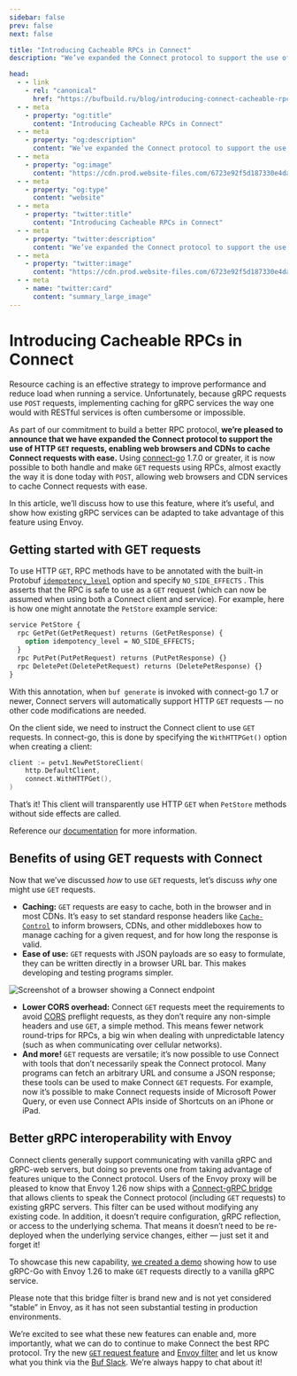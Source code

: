 ```yaml
---
sidebar: false
prev: false
next: false

title: "Introducing Cacheable RPCs in Connect"
description: "We’ve expanded the Connect protocol to support the use of HTTP GET requests, enabling web browsers and CDNs to cache Connect requests with ease."

head:
  - - link
    - rel: "canonical"
      href: "https://bufbuild.ru/blog/introducing-connect-cacheable-rpcs"
  - - meta
    - property: "og:title"
      content: "Introducing Cacheable RPCs in Connect"
  - - meta
    - property: "og:description"
      content: "We’ve expanded the Connect protocol to support the use of HTTP GET requests, enabling web browsers and CDNs to cache Connect requests with ease."
  - - meta
    - property: "og:image"
      content: "https://cdn.prod.website-files.com/6723e92f5d187330e4da8144/6750cc63468564195baa47e0_Cacheable%20RPCs.png"
  - - meta
    - property: "og:type"
      content: "website"
  - - meta
    - property: "twitter:title"
      content: "Introducing Cacheable RPCs in Connect"
  - - meta
    - property: "twitter:description"
      content: "We’ve expanded the Connect protocol to support the use of HTTP GET requests, enabling web browsers and CDNs to cache Connect requests with ease."
  - - meta
    - property: "twitter:image"
      content: "https://cdn.prod.website-files.com/6723e92f5d187330e4da8144/6750cc63468564195baa47e0_Cacheable%20RPCs.png"
  - - meta
    - name: "twitter:card"
      content: "summary_large_image"
---
```


# Introducing Cacheable RPCs in Connect

Resource caching is an effective strategy to improve performance and reduce load when running a service. Unfortunately, because gRPC requests use `POST` requests, implementing caching for gRPC services the way one would with RESTful services is often cumbersome or impossible.

As part of our commitment to build a better RPC protocol, **we’re pleased to announce that we have expanded the Connect protocol to support the use of HTTP `GET` requests, enabling web browsers and CDNs to cache Connect requests with ease.** Using [connect-go](https://github.com/connectrpc/connect-go) 1.7.0 or greater, it is now possible to both handle and make `GET` requests using RPCs, almost exactly the way it is done today with `POST`, allowing web browsers and CDN services to cache Connect requests with ease.

In this article, we’ll discuss how to use this feature, where it’s useful, and show how existing gRPC services can be adapted to take advantage of this feature using Envoy.

## Getting started with GET requests

To use HTTP `GET`, RPC methods have to be annotated with the built-in Protobuf [`idempotency_level`](https://github.com/protocolbuffers/protobuf/blob/e5679c01e8f47e8a5e7172444676bda1c2ada875/src/google/protobuf/descriptor.proto#L803) option and specify `NO_SIDE_EFFECTS` . This asserts that the RPC is safe to use as a `GET` request (which can now be assumed when using both a Connect client and service). For example, here is how one might annotate the `PetStore` example service:

```protobuf
service PetStore {
  rpc GetPet(GetPetRequest) returns (GetPetResponse) {
    option idempotency_level = NO_SIDE_EFFECTS;
  }
  rpc PutPet(PutPetRequest) returns (PutPetResponse) {}
  rpc DeletePet(DeletePetRequest) returns (DeletePetResponse) {}
}
```

With this annotation, when `buf generate` is invoked with connect-go 1.7 or newer, Connect servers will automatically support HTTP `GET` requests — no other code modifications are needed.

On the client side, we need to instruct the Connect client to use `GET` requests. In connect-go, this is done by specifying the `WithHTTPGet()` option when creating a client:

```go
client := petv1.NewPetStoreClient(
    http.DefaultClient,
    connect.WithHTTPGet(),
)
```

That’s it! This client will transparently use HTTP `GET` when `PetStore` methods without side effects are called.

Reference our [documentation](https://connectrpc.com/docs/go/get-requests-and-caching) for more information.

## Benefits of using GET requests with Connect

Now that we’ve discussed _how_ to use `GET` requests, let’s discuss _why_ one might use `GET` requests.

- **Caching:** `GET` requests are easy to cache, both in the browser and in most CDNs. It’s easy to set standard response headers like [`Cache-Control`](https://developer.mozilla.org/en-US/docs/Web/HTTP/Headers/Cache-Control) to inform browsers, CDNs, and other middleboxes how to manage caching for a given request, and for how long the response is valid.
- **Ease of use:** `GET` requests with JSON payloads are so easy to formulate, they can be written directly in a browser URL bar. This makes developing and testing programs simpler.

![Screenshot of a browser showing a Connect endpoint](https://cdn.prod.website-files.com/6723e92f5d187330e4da8144/6747a3e74202f4330658eecf_browse-to-endpoint-Y7767U24.png)

- **Lower CORS overhead:** Connect `GET` requests meet the requirements to avoid [CORS](https://www.w3.org/TR/2020/SPSD-cors-20200602/) preflight requests, as they don’t require any non-simple headers and use `GET`, a simple method. This means fewer network round-trips for RPCs, a big win when dealing with unpredictable latency (such as when communicating over cellular networks).
- **And more!** `GET` requests are versatile; it’s now possible to use Connect with tools that don’t necessarily speak the Connect protocol. Many programs can fetch an arbitrary URL and consume a JSON response; these tools can be used to make Connect `GET` requests. For example, now it’s possible to make Connect requests inside of Microsoft Power Query, or even use Connect APIs inside of Shortcuts on an iPhone or iPad.

## Better gRPC interoperability with Envoy

Connect clients generally support communicating with vanilla gRPC and gRPC-web servers, but doing so prevents one from taking advantage of features unique to the Connect protocol. Users of the Envoy proxy will be pleased to know that Envoy 1.26 now ships with a [Connect-gRPC bridge](https://www.envoyproxy.io/docs/envoy/v1.26.0/configuration/http/http_filters/connect_grpc_bridge_filter#config-http-filters-connect-grpc-bridge) that allows clients to speak the Connect protocol (including `GET` requests) to existing gRPC servers. This filter can be used without modifying any existing code. In addition, it doesn’t require configuration, gRPC reflection, or access to the underlying schema. That means it doesn’t need to be re-deployed when the underlying service changes, either — just set it and forget it!

To showcase this new capability, [we created a demo](https://github.com/connectrpc/envoy-demo) showing how to use gRPC-Go with Envoy 1.26 to make `GET` requests directly to a vanilla gRPC service.

Please note that this bridge filter is brand new and is not yet considered “stable” in Envoy, as it has not seen substantial testing in production environments.

We’re excited to see what these new features can enable and, more importantly, what we can do to continue to make Connect the best RPC protocol. Try the new [`GET` request feature](https://connectrpc.com/docs/go/get-requests-and-caching) and [Envoy filter](https://www.envoyproxy.io/docs/envoy/v1.26.0/configuration/http/http_filters/connect_grpc_bridge_filter#config-http-filters-connect-grpc-bridge) and let us know what you think via the [Buf Slack](https://buf.build/b/slack/). We’re always happy to chat about it!

‍
